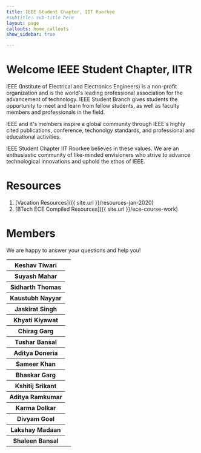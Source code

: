 ```yaml
---
title: IEEE Student Chapter, IIT Roorkee
#subtitle: sub-title here
layout: page
callouts: home_callouts
show_sidebar: true

---
```


# Welcome IEEE Student Chapter, IITR


IEEE (Institute of Electrical and Electronics Engineers) is a non-profit organization and is the world's leading professional association for the advancement of technology. IEEE Student Branch gives students the opportunity to meet and learn from fellow students, as well as faculty members and professionals in the field. 

IEEE and it's members inspire a global community through IEEE's highly cited publications, conference, techonolgy standards, and professional and educational activities.

IEEE Student Chapter IIT Roorkee believes in these values. We are an enthusiastic community of like-minded envisioners who strive to advance technological innovations and uphold the ethos of IEEE.

# Resources
1. [Vacation Resources]({{ site.url }}/resources-jan-2020)
2. [BTech ECE Compiled Resources]({{ site.url }}/ece-course-work)

# Members
We are happy to answer your questions and help you!

<!--
NOTE: Use following HTML code to insert corresponding social media icon
1, Messenger: <a href="https://m.me/suyash.mahar"><i class="fab fa-facebook-messenger"></i></a>
2, Twitter: <a href="https://twitter.com/suyashmahar"><i class="fab fa-twitter"></i></a>
3, Messenger: <a href="mailto:suyash12mahar@outlook.com"><i class="far fa-envelope"></i></a>

For more, lookup fontawsome free icons
--> 

<!-- TODO: Fix CSS -->
<table class="members">
	<tbody>
		<tr>
			<th>Keshav Tiwari</th>
			<td>
				<a href="https://www.messenger.com/t/keshavtiwari.1997"><i class="fab fa-facebook-messenger"></i></a>
			</td>
		</tr>
		<tr>
			<th>Suyash Mahar</th>
			<td>
				<a href="https://m.me/suyash.mahar"><i class="fab fa-facebook-messenger"></i></a>
				<a href="https://twitter.com/suyashmahar"><i class="fab fa-twitter"></i></a>
				<a href="https://suyashmahar.com"><i class="fas fa-globe"></i></a>
			</td>
		</tr>
		<tr>
			<th>Sidharth Thomas</th>
			<td>
				<a href="https://www.messenger.com/t/aeon.cidd"><i class="fab fa-facebook-messenger"></i></a>
			</td>
		</tr>
		<tr>
			<th>Kaustubh Nayyar</th>
			<td>
				<a href="https://www.messenger.com/t/kaustubh.nayyar"><i class="fab fa-facebook-messenger"></i></a>
			</td>
		</tr>
		<tr>
			<th>Jaskirat Singh</th>
			<td>
				<a href="https://www.messenger.com/t/jaskirat.singh.906"><i class="fab fa-facebook-messenger"></i></a>
			</td>
		</tr>
		<tr>
			<th>Khyati Kiyawat</th>
			<td>
				<a href="https://www.messenger.com/t/khyati.kiyawat"><i class="fab fa-facebook-messenger"></i></a>
			</td>
		</tr>
		<tr>
			<th>Chirag Garg</th>
			<td>
				<a href="https://www.messenger.com/t/100007377615127"><i class="fab fa-facebook-messenger"></i></a>
			</td>
		</tr>
		<tr>
			<th>Tushar Bansal</th>
			<td>
		        <a href="https://www.messenger.com/t/tushar.bansal.39948"><i class="fab fa-facebook-messenger"></i></a>
			<a href="https://twitter.com/05Tushar_Bansal"><i class="fab fa-twitter"></i></a>
			</td>
		</tr>
		<tr>
			<th>Aditya Doneria</th>
			<td>
		        <a href="https://www.messenger.com/t/nameisadtya"><i class="fab fa-facebook-messenger"></i></a>
			</td>
		</tr>
		<tr>
			<th>Sameer Khan</th>
			<td>
		        <a href="https://www.messenger.com/t/sameerkhan15399"><i class="fab fa-facebook-messenger"></i></a>
			</td>
		</tr>
		<tr>
			<th>Bhaskar Garg</th>
			<td>
		        <a href="https://www.messenger.com/t/bhaskar.garg.5264"><i class="fab fa-facebook-messenger"></i></a>
			</td>
		</tr>
		<tr>
			<th>Kshitij Srikant</th>
			<td>
		        <a href="https://www.messenger.com/t/kshitij.srikant"><i class="fab fa-facebook-messenger"></i></a>
			</td>
		</tr>
		<tr>
			<th>Aditya Ramkumar</th>
			<td>
		        <a href="https://www.messenger.com/t/aditya.ramkumar.319"><i class="fab fa-facebook-messenger"></i></a>
			</td>
		</tr>
		<tr>
			<th>Karma Dolkar</th>
			<td>
		        <a href="https://www.messenger.com/t/karma.dolkar.520"><i class="fab fa-facebook-messenger"></i></a>
			</td>
		</tr>
		<tr>
			<th>Divyam Goel</th>
			<td>
		        <a href="https://www.messenger.com/t/divyam.goel.10"><i class="fab fa-facebook-messenger"></i></a>
			</td>
		</tr>
		<tr>
			<th>Lakshay Madaan</th>
			<td>
		        <a href="https://www.messenger.com/t/lakshay.madaan.779"><i class="fab fa-facebook-messenger"></i></a>
			</td>
		</tr>
		<tr>
			<th>Shaleen Bansal</th>
			<td>
		        <a href="https://www.messenger.com/t/bansal.shaleen"><i class="fab fa-facebook-messenger"></i></a>
			</td>
		</tr>
	</tbody>
</table>
